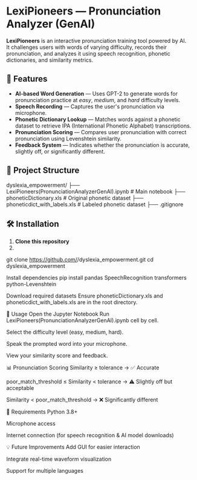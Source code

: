 # LexiPioneers — Pronunciation Analyzer (GenAI)

**LexiPioneers** is an interactive pronunciation training tool powered by AI.  
It challenges users with words of varying difficulty, records their pronunciation, and analyzes it using speech recognition, phonetic dictionaries, and similarity metrics.

## 🚀 Features
- **AI-based Word Generation** — Uses GPT-2 to generate words for pronunciation practice at *easy*, *medium*, and *hard* difficulty levels.
- **Speech Recording** — Captures the user's pronunciation via microphone.
- **Phonetic Dictionary Lookup** — Matches words against a phonetic dataset to retrieve IPA (International Phonetic Alphabet) transcriptions.
- **Pronunciation Scoring** — Compares user pronunciation with correct pronunciation using Levenshtein similarity.
- **Feedback System** — Indicates whether the pronunciation is accurate, slightly off, or significantly different.

## 📂 Project Structure
dyslexia_empowerment/
├── LexiPioneers(PronunciationAnalyzerGenAI).ipynb # Main notebook
├── phoneticDictionary.xls # Original phonetic dataset
├── phoneticdict_with_labels.xls # Labeled phonetic dataset
├── .gitignore



## 🛠 Installation
1. **Clone this repository**
2. 
git clone https://github.com/<your-username>/dyslexia_empowerment.git
cd dyslexia_empowerment

Install dependencies
pip install pandas SpeechRecognition transformers python-Levenshtein

Download required datasets
Ensure phoneticDictionary.xls and phoneticdict_with_labels.xls are in the root directory.

🎯 Usage
Open the Jupyter Notebook
Run LexiPioneers(PronunciationAnalyzerGenAI).ipynb cell by cell.

Select the difficulty level (easy, medium, hard).

Speak the prompted word into your microphone.

View your similarity score and feedback.

📊 Pronunciation Scoring
Similarity ≥ tolerance → ✅ Accurate

poor_match_threshold ≤ Similarity < tolerance → ⚠ Slightly off but acceptable

Similarity < poor_match_threshold → ❌ Significantly different

📌 Requirements
Python 3.8+

Microphone access

Internet connection (for speech recognition & AI model downloads)

💡 Future Improvements
Add GUI for easier interaction

Integrate real-time waveform visualization

Support for multiple languages
